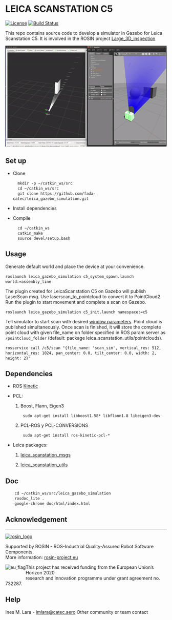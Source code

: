 # LEICA SCANSTATION C5 #

[![License](https://img.shields.io/badge/License-Apache%202-blue.svg)](https://opensource.org/licenses/Apache-2.0)
[![Build Status](https://travis-ci.com/fada-catec/leica_gazebo_simulation.svg?branch=master)](https://travis-ci.com/fada-catec/leica_gazebo_simulation)

This repo contains source code to develop a simulator in Gazebo for Leica Scanstation C5.
It is involved in the ROSIN project [Large_3D_inspection](http://wiki.ros.org/large_3d_inspection)

![simulator](simulator.gif)

## Set up ##

* Clone

        mkdir -p ~/catkin_ws/src
        cd ~/catkin_ws/src
        git clone https://github.com/fada-catec/leica_gazebo_simulation.git

* Install dependencies 

* Compile

        cd ~/catkin_ws
        catkin_make
        source devel/setup.bash

## Usage ##

Generate default world and place the device at your convenience.

    roslaunch leica_gazebo_simulation c5_system_spawn.launch world:=assembly_line

The plugin created for LeicaScanstation C5 on Gazebo will publish LaserScan msg. Use laserscan_to_pointcloud to convert it to PointCloud2. Run the plugin to start movement and complete a scan on Gazebo.

    roslaunch leica_gazebo_simulation c5_init.launch namespace:=c5

Tell simulator to start scan with desired [window parameters](http://wiki.ros.org/leica_scanstation#Scan_with_Leica_Scanstation_C5). Point cloud is published simultaneously. Once scan is finished, it will store the complete point cloud with given file_name on folder specified in ROS param server as `/pointcloud_folder` (default: package leica_scanstation_utils/pointclouds).

    rosservice call /c5/scan "{file_name: 'scan_sim', vertical_res: 512, horizontal_res: 1024, pan_center: 0.0, tilt_center: 0.0, width: 2, height: 2}"

## Dependencies ##

* ROS [Kinetic](http://wiki.ros.org/kinetic/Installation/Ubuntu)

* PCL:

    1. Boost, Flann, Eigen3

            sudo apt-get install libboost1.58* libflann1.8 libeigen3-dev

    2. PCL-ROS y PCL-CONVERSIONS

            sudo apt-get install ros-kinetic-pcl-*

* Leica packages:

    1. [leica_scanstation_msgs](https://github.com/fada-catec/leica_scanstation/tree/master/leica_scanstation_msgs)

    2. [leica_scanstation_utils](https://github.com/fada-catec/leica_scanstation/tree/master/leica_scanstation_utils)

## Doc ##

        cd ~/catkin_ws/src/leica_gazebo_simulation
        rosdoc_lite .
        google-chrome doc/html/index.html

## Acknowledgement

***
<!-- 
    ROSIN acknowledgement from the ROSIN press kit
    @ https://github.com/rosin-project/press_kit
-->

<a href="http://rosin-project.eu">
  <img src="http://rosin-project.eu/wp-content/uploads/rosin_ack_logo_wide.png" 
       alt="rosin_logo" height="60" >
</a>

Supported by ROSIN - ROS-Industrial Quality-Assured Robot Software Components.  
More information: <a href="http://rosin-project.eu">rosin-project.eu</a>

<img src="http://rosin-project.eu/wp-content/uploads/rosin_eu_flag.jpg" 
     alt="eu_flag" height="45" align="left" >  

This project has received funding from the European Union’s Horizon 2020  
research and innovation programme under grant agreement no. 732287. 

## Help ##
Ines M. Lara - imlara@catec.aero
Other community or team contact
